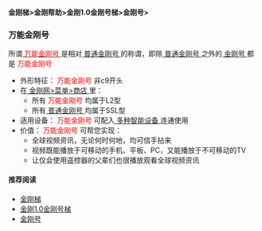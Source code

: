#### 金刚梯>金刚帮助>金刚1.0金刚号梯>金刚号>
### 万能金刚号
所谓[<font color="Red"> 万能金刚号 </font>](https://github.com/a2zitpro/web/blob/master/multipurposekkid.md)是相对[ 普通金刚号 ](https://github.com/a2zitpro/web/blob/master/singlepurposekkid.md)的称谓，即除[ 普通金刚号 ](https://github.com/a2zitpro/web/blob/master/singlepurposekkid.md)之外的[ 金刚号 ](https://github.com/a2zitpro/web/blob/master/kkid.md)都是<font color="Red"> 万能金刚号 </font>
- 外形特征：<font color="Red"> 万能金刚号 </font>非c9开头
- 在[ 金刚网>菜单>商店 ](https://atozitpro.net/shop)里：
  - 所有<font color="Red"> 万能金刚号 </font>均属于L2型
  - 所有[ 普通金刚号 ](https://github.com/a2zitpro/web/blob/master/singlepurposekkid.md)均属于SSL型
- 适用设备：<font color="Red"> 万能金刚号 </font>可配入[ 多种智能设备 ](https://github.com/a2zitpro/web/blob/master/kkproducts1.0.md)连通使用
- 价值：<font color="Red"> 万能金刚号 </font>可帮您实现：
  - 全球视频资讯，无论何时何地，均可信手拈来
  - 视频既能播放于可移动的手机、平板、PC，又能播放于不可移动的TV
  - 让仅会使用遥控器的父辈们也很播放观看全球视频资讯

#### 推荐阅读

- [金刚梯](https://github.com/a2zitpro/web/blob/master/dlb.md)
- [金刚1.0金刚号梯](https://github.com/a2zitpro/web/blob/master/list_helpkkvpn1.0.md)
- [金刚号](https://github.com/a2zitpro/web/blob/master/list_kkid.md)
